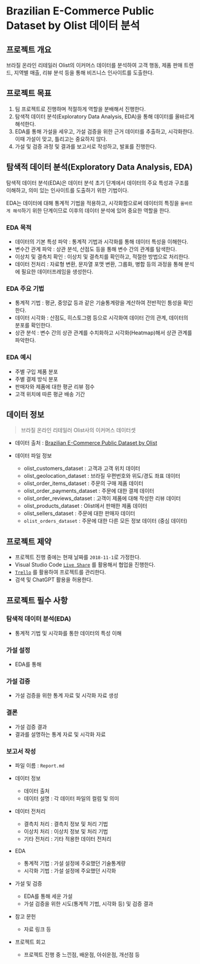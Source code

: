 # Brazilian E-Commerce Public Dataset by Olist 데이터 분석

## 프로젝트 개요
브라질 온라인 리테일러 Olist의 이커머스 데이터를 분석하여 고객 행동, 제품 판매 트렌드, 지역별 매출, 리뷰 분석 등을 통해 비즈니스 인사이트를 도출한다.


## 프로젝트 목표
1. 팀 프로젝트로 진행하며 적절하게 역할을 분배해서 진행한다.
2. 탐색적 데이터 분석(Exploratory Data Analysis, EDA)을 통해 데이터를 올바르게 해석한다.
3. EDA를 통해 가설을 세우고, 가설 검증을 위한 근거 데이터를 추출하고, 시각화한다. 이때 가설이 맞고, 틀리고는 중요하지 않다.
4. 가설 및 검증 과정 및 결과를 보고서로 작성하고, 발표를 진행한다.


## 탐색적 데이터 분석(Exploratory Data Analysis, EDA)
탐색적 데이터 분석(EDA)은 데이터 분석 초기 단계에서 데이터의 주요 특성과 구조를 이해하고, 의미 있는 인사이트를 도출하기 위한 기법이다.

EDA는 데이터에 대해 통계적 기법을 적용하고, 시각화함으로써 데이터의 특징을 `올바르게 해석`하기 위한 단계이므로 이후의 데이터 분석에 있어 중요한 역할을 한다.

### EDA 목적
- 데이터의 기본 특성 파악 : 통계적 기법과 시각화를 통해 데이터 특성을 이해한다.
- 변수간 관계 파악 : 상관 분석, 산점도 등을 통해 변수 간의 관계를 탐색한다.
- 이상치 및 결측치 확인 : 이상치 및 결측치를 확인하고, 적절한 방법으로 처리한다.
- 데이터 전처리 : 자료형 변환, 문자열 포맷 변환, 그룹화, 병합 등의 과정을 통해 분석에 필요한 데이터프레임을 생성한다.


### EDA 주요 기법
- 통계적 기법 : 평균, 중앙값 등과 같은 기술통계량을 계산하여 전반적인 틍성을 확인한다.
- 데이터 시각화 : 산점도, 히스토그램 등으로 시각화여 데이터 간의 관계, 데이터의 분포를 확인한다.
- 상관 분석 : 변수 간의 상관 관계를 수치화하고 시각화(Heatmap)해서 상관 관계를 파악한다.


### EDA 예시
- 주별 구입 제품 분포
- 주별 결제 방식 분포
- 판매자와 제품에 대한 평균 리뷰 점수
- 고객 위치에 따른 평균 배송 기간


## 데이터 정보
> 브라질 온라인 리테일러 Olist사의 이커머스 데이터셋

- 데이터 출처 : [Brazilian E-Commerce Public Dataset by Olist](https://www.kaggle.com/datasets/olistbr/brazilian-ecommerce?resource=download&select=product_category_name_translation.csv)

- 데이터 파일 정보
    - olist_customers_dataset : 고객과 고객 위치 데이터
    - olist_geolocation_dataset : 브라질 우편번호와 위도/경도 좌표 데이터
    - olist_order_items_dataset : 주문의 구매 제품 데이터
    - olist_order_payments_dataset : 주문에 대한 결제 데이터 
    - olist_order_reviews_dataset : 고객이 제품에 대해 작성한 리뷰 데이터
    - olist_products_dataset : Olist에서 판매한 제품 데이터
    - olist_sellers_dataset : 주문에 대한 판매자 데이터
    - `olist_orders_dataset` : 주문에 대한 다른 모든 정보 데이터 (중심 데이터)

## 프로젝트 제약
- 프로젝트 진행 중에는 현재 날짜를 `2018-11-1`로 가정한다.
- Visual Studio Code [`Live Share`](https://visualstudio.microsoft.com/ko/services/live-share/) 를 활용해서 협업을 진행한다.
- [`Trello`](https://trello.com/) 를 활용하여 프로젝트를 관리한다.
- 검색 및 ChatGPT 활용을 허용한다.


## 프로젝트 필수 사항

### 탐색적 데이터 분석(EDA)
- 통계적 기법 및 시각화를 통한 데이터의 특성 이해

### 가설 설정
- EDA를 통해 

### 가설 검증
- 가설 검증을 위한 통계 자료 및 시각화 자료 생성

### 결론
- 가설 검증 결과
- 결과를 설명하는 통계 자료 및 시각화 자료

### 보고서 작성
- 파일 이름 : `Report.md`

- 데이터 정보
    - 데이터 출처
    - 데이터 설명 : 각 데이터 파일의 컬럼 및 의미

- 데이터 전처리
    - 결측치 처리 : 결측치 정보 및 처리 기법
    - 이상치 처리 : 이상치 정보 및 처리 기법
    - 기타 전처리 : 기타 적용한 데이터 전처리

- EDA
    - 통계적 기법 : 가설 설정에 주요했던 기술통계량
    - 시각화 기법 : 가설 설정에 주요했던 시각화

- 가설 및 검증
    - EDA를 통해 세운 가설
    - 가설 검증을 위한 시도(통계적 기법, 시각화 등) 및 검증 결과

- 참고 문헌
    - 자료 링크 등

- 프로젝트 회고
    - 프로젝트 진행 중 느낀점, 배운점, 아쉬운점, 개선점 등 
